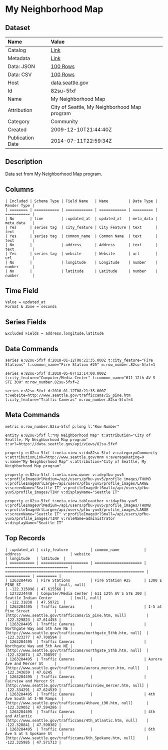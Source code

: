 # My Neighborhood Map

## Dataset

| Name | Value |
| :--- | :---- |
| Catalog | [Link](https://catalog.data.gov/dataset/my-neighborhood-map-74144) |
| Metadata | [Link](https://data.seattle.gov/api/views/82su-5fxf) |
| Data: JSON | [100 Rows](https://data.seattle.gov/api/views/82su-5fxf/rows.json?max_rows=100) |
| Data: CSV | [100 Rows](https://data.seattle.gov/api/views/82su-5fxf/rows.csv?max_rows=100) |
| Host | data.seattle.gov |
| Id | 82su-5fxf |
| Name | My Neighborhood Map |
| Attribution | City of Seattle, My Neighborhood Map program |
| Category | Community |
| Created | 2009-12-10T21:44:40Z |
| Publication Date | 2014-07-11T22:59:34Z |

## Description

Data set from My Neighborhood Map program.

## Columns

```ls
| Included | Schema Type | Field Name   | Name         | Data Type | Render Type |
| ======== | =========== | ============ | ============ | ========= | =========== |
| No       | time        | :updated_at  | updated_at   | meta_data | meta_data   |
| Yes      | series tag  | city_feature | City Feature | text      | text        |
| Yes      | series tag  | common_name  | Common Name  | text      | text        |
| No       |             | address      | Address      | text      | text        |
| Yes      | series tag  | website      | Website      | url       | url         |
| No       |             | longitude    | Longitude    | number    | number      |
| No       |             | latitude     | Latitude     | number    | number      |
```

## Time Field

```ls
Value = updated_at
Format & Zone = seconds
```

## Series Fields

```ls
Excluded Fields = address,longitude,latitude
```

## Data Commands

```ls
series e:82su-5fxf d:2010-01-12T08:21:35.000Z t:city_feature="Fire Stations" t:common_name="Fire Station #25" m:row_number.82su-5fxf=1

series e:82su-5fxf d:2010-05-07T12:14:00.000Z t:city_feature="Computer/Media Center" t:common_name="611 12th AV S STE 300" m:row_number.82su-5fxf=2

series e:82su-5fxf d:2010-01-12T08:21:35.000Z t:website=http://www.seattle.gov/trafficcams/i5_pine.htm t:city_feature="Traffic Cameras" m:row_number.82su-5fxf=3
```

## Meta Commands

```ls
metric m:row_number.82su-5fxf p:long l:"Row Number"

entity e:82su-5fxf l:"My Neighborhood Map" t:attribution="City of Seattle, My Neighborhood Map program" t:url=https://data.seattle.gov/api/views/82su-5fxf

property e:82su-5fxf t:meta.view v:id=82su-5fxf v:category=Community v:attributionLink=http://www.seattle.gov/mnm v:averageRating=0 v:name="My Neighborhood Map" v:attribution="City of Seattle, My Neighborhood Map program"

property e:82su-5fxf t:meta.view.owner v:id=pfbu-yuv5 v:profileImageUrlMedium=/api/users/pfbu-yuv5/profile_images/THUMB v:profileImageUrlLarge=/api/users/pfbu-yuv5/profile_images/LARGE v:screenName="Seattle IT" v:profileImageUrlSmall=/api/users/pfbu-yuv5/profile_images/TINY v:displayName="Seattle IT"

property e:82su-5fxf t:meta.view.tableauthor v:id=pfbu-yuv5 v:profileImageUrlMedium=/api/users/pfbu-yuv5/profile_images/THUMB v:profileImageUrlLarge=/api/users/pfbu-yuv5/profile_images/LARGE v:screenName="Seattle IT" v:profileImageUrlSmall=/api/users/pfbu-yuv5/profile_images/TINY v:roleName=administrator v:displayName="Seattle IT"
```

## Top Records

```ls
| :updated_at | city_feature          | common_name           | address                      | website                                                        | longitude   | latitude  | 
| =========== | ===================== | ===================== | ============================ | ============================================================== | =========== | ========= | 
| 1263284495  | Fire Stations         | Fire Station #25      | 1300 E PINE ST               | [null, null]                                                   | -122.315096 | 47.615568 | 
| 1273234440  | Computer/Media Center | 611 12th AV S STE 300 | Seattle Indian Center        | [null, null]                                                   | -122.31838  | 47.59721  | 
| 1263284495  | Traffic Cameras       |                       | I-5 at Pine Street           | [http://www.seattle.gov/trafficcams/i5_pine.htm, null]         | -122.329823 | 47.614455 | 
| 1263284495  | Traffic Cameras       |                       | Northgate Way and 5th Ave NE | [http://www.seattle.gov/trafficcams/northgate_5thb.htm, null]  | -122.323277 | 47.708594 | 
| 1263284495  | Traffic Cameras       |                       | Northgate Way and 5th Ave NE | [http://www.seattle.gov/trafficcams/northgate_5thb.htm, null]  | -122.323074 | 47.708597 | 
| 1263284495  | Traffic Cameras       |                       | Aurora Ave and Mercer St     | [http://www.seattle.gov/trafficcams/aurora_mercer.htm, null]   | -122.343659 | 47.6245   | 
| 1263284495  | Traffic Cameras       |                       | Fairview and Mercer St       | [http://www.seattle.gov/trafficcams/fairview_mercer.htm, null] | -122.334291 | 47.624539 | 
| 1263284495  | Traffic Cameras       |                       | 4th Ave South at I-90 Ramps  | [http://www.seattle.gov/trafficcams/4thave_i90.htm, null]      | -122.329052 | 47.594286 | 
| 1263284495  | Traffic Cameras       |                       | 4th and Atlantic             | [http://www.seattle.gov/trafficcams/4th_atlantic.htm, null]    | -122.328841 | 47.590302 | 
| 1263284495  | Traffic Cameras       |                       | 6th Ave S at S Spokane St    | [http://www.seattle.gov/trafficcams/6th_Spokane.htm, null]     | -122.325985 | 47.571713 | 
```